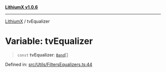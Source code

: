 [**LithiumX v1.0.6**](../README.md)

***

[LithiumX](../globals.md) / tvEqualizer

# Variable: tvEqualizer

> `const` **tvEqualizer**: [`Band`](../interfaces/Band.md)[]

Defined in: [src/Utils/FiltersEqualizers.ts:44](https://github.com/anantix-network/LithiumX/blob/50b399548f48d78c1c57a0dfe99d487d3da44bc6/src/Utils/FiltersEqualizers.ts#L44)
